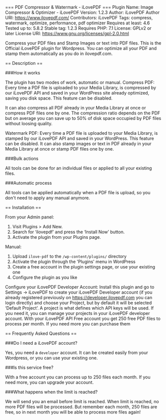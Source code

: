 === PDF Compressor & Watermark - iLovePDF ===
Plugin Name: Image Compressor & Optimizer - iLovePDF
Version: 1.2.3
Author: iLovePDF
Author URI: https://www.ilovepdf.com/
Contributors: iLovePDF
Tags: compress, watermark, optimize, performance, pdf optimizer
Requires at least: 4.6
Tested up to: 5.8.2
Stable tag: 1.2.3
Requires PHP: 7.1
License: GPLv2 or later
License URI: https://www.gnu.org/licenses/gpl-2.0.html

Compress your PDF files and Stamp Images or text into PDF files. This is the Official iLovePDF plugin for Wordpress. You can optimize all your PDF and stamp them automatically as you do in ilovepdf.com.

== Description ==

###How it works

The plugin has two modes of work, automatic or manual.
Compress PDF: Every time a PDF file is uploaded to your Media Library, is compressed by our iLovePDF API and saved in your WordPress site already optimized, saving you disk space. This feature can be disabled. 

It can also compress all PDF already in your Media Library at once or compress PDF files one by one. The compression ratio depends on the PDF but on average you can save up to 50% of disk space occupied by PDF files without loosing quality. 

Watermark PDF: Every time a PDF file is uploaded to your Media Library, is stamped by our iLovePDF API and saved in your WordPress. This feature can be disabled. 
It can also stamp images or text in PDF already in your Media Library at once or stamp PDF files one by one. 


###Bulk actions

All tools can be done for an individual files or applied to all your existing files.

###Automatic process

All tools can be applied automatically when a PDF file is upload, so you don't need to apply any manual anymore.

== Installation ==

From your Admin panel:
1. Visit Plugins > Add New.
2. Search for ‘ilovepdf’ and press the ‘Install Now’ button.
3. Activate the plugin from your Plugins page.

Manual: 
1. Upload `ilove-pdf` to the `/wp-content/plugins/` directory
2. Activate the plugin through the 'Plugins' menu in WordPress
3. Create a free account in the plugin settings page, or use your existing one
4. Configure the plugin as you like

Configure your iLovePDF Developer Account:
Install this plugin and go to Settings -> iLovePDF to create your iLovePDF Developer account (if you already registered previously on https://developer.ilovepdf.com you can login directly) and choose your Project, but by default it will be selected ‘Default Project’. A project is what defines which API keys will be used. If you need it, you can manage your projects in your iLovePDF developer account. With your iLovePDF API Free account you get 250 free PDF files to process per month. If you need more you can purchase them


== Frequently Asked Questions ==

###Do I need a iLovePDF account?

Yes, you need a `developer` account. It can be created easily from your Wordpress, or you can use your existing one.

###Is this service free?

With a free account you can process up to 250 files each month. If you need more, you can upgrade your account.

###What happens when the limit is reached?

We will send you an email before limit is reached. When limit is reached, no more PDF files will be processed. But remember each month, 250 files are free, so in next month you will be able to process more files again!
